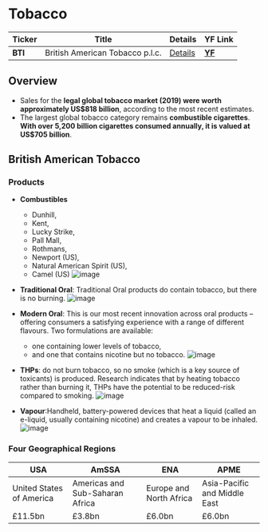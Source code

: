 # Tobacco

Ticker | Title | Details | YF Link
--- | --- | --- | ---
| **BTI** | British American Tobacco p.l.c. | [Details](#British-American-Tobacco) | **[YF](https://finance.yahoo.com/quote/BTI)** |

## Overview
- Sales for the **legal global tobacco market (2019) were worth approximately US$818 billion**, according to the most recent estimates.
- The largest global tobacco category remains **combustible cigarettes**. **With over 5,200 billion cigarettes consumed annually, it is valued at US$705 billion**.


## British American Tobacco

### Products
- **Combustibles**
  - Dunhill, 
  - Kent, 
  - Lucky Strike, 
  - Pall Mall, 
  - Rothmans, 
  - Newport (US), 
  - Natural American Spirit (US), 
  - Camel (US)
![image](https://user-images.githubusercontent.com/85560091/126886317-68e04478-457f-4680-8d2f-dc34fd7589f9.png)

- **Traditional Oral**: Traditional Oral products do contain tobacco, but there is no burning.
![image](https://user-images.githubusercontent.com/85560091/126886353-e7dceab4-ba29-4d42-84f0-12c80c2e5ec9.png)

- **Modern Oral**: This is our most recent innovation across oral products – offering consumers a satisfying experience with a range of different flavours. Two formulations are available: 
  - one containing lower levels of tobacco, 
  - and one that contains nicotine but no tobacco.
![image](https://user-images.githubusercontent.com/85560091/126886387-d78140ba-30a8-4a91-a031-2363874f7e41.png)
- **THPs**: do not burn tobacco, so no smoke (which is a key source of toxicants) is produced. Research indicates that by heating tobacco rather than burning it, THPs have the potential to be reduced-risk compared to smoking.
![image](https://user-images.githubusercontent.com/85560091/126886556-040f675c-cf52-4ca1-927e-c1588fa2ebea.png)
- **Vapour**:Handheld, battery-powered devices that heat a liquid (called an e-liquid, usually containing nicotine) and creates a vapour to be inhaled.
![image](https://user-images.githubusercontent.com/85560091/126886614-5ad24dc0-a069-4526-8ee9-7388bb8ddc94.png)

### Four Geographical Regions
USA | AmSSA | ENA | APME
--- | --- | --- | ---
| United States of America | Americas and Sub-Saharan Africa | Europe and North Africa | Asia-Pacific and Middle East  |
| £11.5bn | £3.8bn | £6.0bn | £6.0bn|
